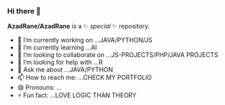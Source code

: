 ### Hi there 👋


**AzadRane/AzadRane** is a ✨ _special_ ✨ repository.


- 🔭 I’m currently working on ...JAVA/PYTHON/JS
- 🌱 I’m currently learning ...AI
- 👯 I’m looking to collaborate on ...JS-PROJECTS/PHP/JAVA PROJECTS
- 🤔 I’m looking for help with ...R
- 💬 Ask me about ...JAVA/PYTHON
- 📫 How to reach me: ...CHECK MY PORTFOLIO
- 😄 Pronouns: ...
- ⚡ Fun fact: ...LOVE LOGIC THAN THEORY

